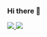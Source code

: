 ### Hi there 👋

<a href="#">
<img src="https://github-readme-stats.mrdulin.vercel.app/api?username=jacyl4&show_icons=true&hide_border=false&icon_color=586069&title_color=a0a9af">
<img src="https://github-readme-stats.vercel.app/api/top-langs/?username=jacyl4&layout=compact&hide_border=true&title_color=a0a9af">
</a>

<!--
**jacyl4/jacyl4** is a ✨ _special_ ✨ repository because its `README.md` (this file) appears on your GitHub profile.

Here are some ideas to get you started:

- 🔭 I’m currently working on ...
- 🌱 I’m currently learning ...
- 👯 I’m looking to collaborate on ...
- 🤔 I’m looking for help with ...
- 💬 Ask me about ...
- 📫 How to reach me: ...
- 😄 Pronouns: ...
- ⚡ Fun fact: ...
-->
